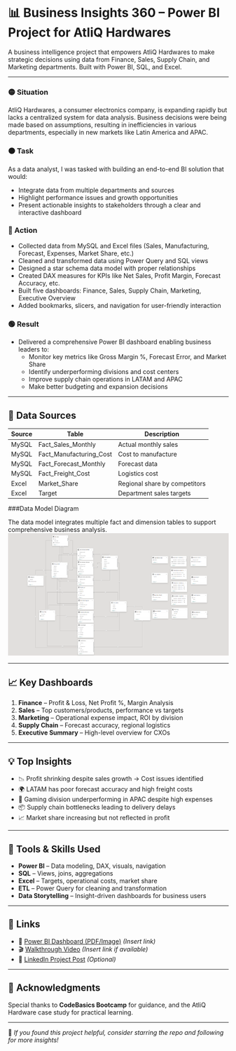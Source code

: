 # 📊 Business Insights 360 – Power BI Project for AtliQ Hardwares

A business intelligence project that empowers AtliQ Hardwares to make strategic decisions using data from Finance, Sales, Supply Chain, and Marketing departments. Built with Power BI, SQL, and Excel.

---

### 🟡 Situation
AtliQ Hardwares, a consumer electronics company, is expanding rapidly but lacks a centralized system for data analysis. 
Business decisions were being made based on assumptions, resulting in inefficiencies in various departments, especially in new markets like Latin America and APAC.

### 🟠 Task
As a data analyst, I was tasked with building an end-to-end BI solution that would:
- Integrate data from multiple departments and sources
- Highlight performance issues and growth opportunities
- Present actionable insights to stakeholders through a clear and interactive dashboard

### 🔵 Action
- Collected data from MySQL and Excel files (Sales, Manufacturing, Forecast, Expenses, Market Share, etc.)
- Cleaned and transformed data using Power Query and SQL views
- Designed a star schema data model with proper relationships
- Created DAX measures for KPIs like Net Sales, Profit Margin, Forecast Accuracy, etc.
- Built five dashboards: Finance, Sales, Supply Chain, Marketing, Executive Overview
- Added bookmarks, slicers, and navigation for user-friendly interaction

### 🟢 Result
- Delivered a comprehensive Power BI dashboard enabling business leaders to:
  - Monitor key metrics like Gross Margin %, Forecast Error, and Market Share
  - Identify underperforming divisions and cost centers
  - Improve supply chain operations in LATAM and APAC
  - Make better budgeting and expansion decisions

---

## 📁 Data Sources

| Source | Table | Description |
|--------|-------|-------------|
| MySQL  | Fact_Sales_Monthly | Actual monthly sales |
| MySQL  | Fact_Manufacturing_Cost | Cost to manufacture |
| MySQL  | Fact_Forecast_Monthly | Forecast data |
| MySQL  | Fact_Freight_Cost | Logistics cost |
| Excel  | Market_Share | Regional share by competitors |
| Excel  | Target | Department sales targets |

###Data Model Diagram

The data model integrates multiple fact and dimension tables to support comprehensive business analysis.
![Data Modeling](https://raw.githubusercontent.com/Thiruvariyamuthu/Business-Insights-360-/main/DataModeling.png)


---

## 📈 Key Dashboards

1. **Finance** – Profit & Loss, Net Profit %, Margin Analysis  
2. **Sales** – Top customers/products, performance vs targets  
3. **Marketing** – Operational expense impact, ROI by division  
4. **Supply Chain** – Forecast accuracy, regional logistics  
5. **Executive Summary** – High-level overview for CXOs  

---

## 💡 Top Insights

- 📉 Profit shrinking despite sales growth → Cost issues identified  
- 🌍 LATAM has poor forecast accuracy and high freight costs  
- 📢 Gaming division underperforming in APAC despite high expenses  
- 📦 Supply chain bottlenecks leading to delivery delays  
- 📈 Market share increasing but not reflected in profit  

---

## 🧰 Tools & Skills Used

- **Power BI** – Data modeling, DAX, visuals, navigation
- **SQL** – Views, joins, aggregations
- **Excel** – Targets, operational costs, market share
- **ETL** – Power Query for cleaning and transformation
- **Data Storytelling** – Insight-driven dashboards for business users

---

## 📎 Links

- 🔗 [Power BI Dashboard (PDF/Image)](#) *(Insert link)*
- 🎬 [Walkthrough Video](#) *(Insert link if available)*
- 💼 [LinkedIn Project Post](#) *(Optional)*

---

## 🙌 Acknowledgments

Special thanks to **CodeBasics Bootcamp** for guidance, and the AtliQ Hardware case study for practical learning.

---

📌 *If you found this project helpful, consider starring the repo and following for more insights!*
